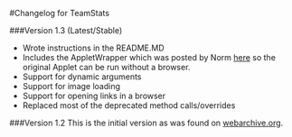 #Changelog for TeamStats

###Version 1.3 (Latest/Stable)
* Wrote instructions in the README.MD
* Includes the AppletWrapper which was posted by Norm [here](http://www.java-forums.org/java-applets/96419-how-can-i-get-old-applet-work.html#post414453) so the original Applet can be
run without a browser. 
* Support for dynamic arguments
* Support for image loading 
* Support for opening links in a browser
* Replaced most of the deprecated method calls/overrides

###Version 1.2
This is the initial version as was found on [webarchive.org](https://web.archive.org/web/20111123212448/http://www.mbovin.com/ts/index.html). 